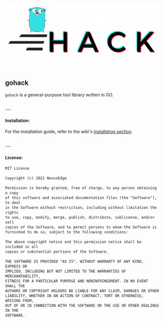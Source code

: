 <p align="center">
<img align="center" src="assets/banner1.png" width=800/>
</p>

<br><br>

## gohack
`gohack` is a general-purpose tool library written in GO.

<br>
---

#### Installation:

For the installation guide, refer to the wiki's [installation section](https://github.com/NovusEdge/gohack/wiki#installation)

<br>
---

#### License:
    MIT License

    Copyright (c) 2021 NovusEdge

    Permission is hereby granted, free of charge, to any person obtaining a copy
    of this software and associated documentation files (the "Software"), to deal
    in the Software without restriction, including without limitation the rights
    to use, copy, modify, merge, publish, distribute, sublicense, and/or sell
    copies of the Software, and to permit persons to whom the Software is
    furnished to do so, subject to the following conditions:

    The above copyright notice and this permission notice shall be included in all
    copies or substantial portions of the Software.

    THE SOFTWARE IS PROVIDED "AS IS", WITHOUT WARRANTY OF ANY KIND, EXPRESS OR
    IMPLIED, INCLUDING BUT NOT LIMITED TO THE WARRANTIES OF MERCHANTABILITY,
    FITNESS FOR A PARTICULAR PURPOSE AND NONINFRINGEMENT. IN NO EVENT SHALL THE
    AUTHORS OR COPYRIGHT HOLDERS BE LIABLE FOR ANY CLAIM, DAMAGES OR OTHER
    LIABILITY, WHETHER IN AN ACTION OF CONTRACT, TORT OR OTHERWISE, ARISING FROM,
    OUT OF OR IN CONNECTION WITH THE SOFTWARE OR THE USE OR OTHER DEALINGS IN THE
    SOFTWARE.
